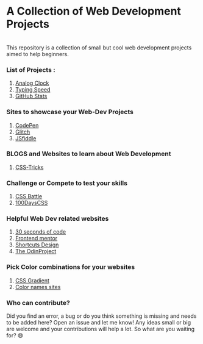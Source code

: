 # A Collection of Web Development Projects
<br>
This repository is a collection of small but cool web development projects aimed to help beginners. <br>

### List of Projects :
1. [Analog Clock](Analog%20Clock/) 
2. [Typing Speed](Typing%20Test/)
3. [GitHub Stats](GitHub%20Stats/)

### Sites to showcase your Web-Dev Projects<br>
1. [CodePen](https://codepen.io/your-work)
2. [Glitch](https://glitch.com/)
3. [JSfiddle](https://jsfiddle.net/)

### BLOGS and Websites to learn about Web Development
1. [CSS-Tricks](https://css-tricks.com/)


### Challenge or Compete to test your skills 
1. [CSS Battle](https://cssbattle.dev/)
2. [100DaysCSS](https://100dayscss.com/)

### Helpful Web Dev related websites
1. [30 seconds of code](https://www.30secondsofcode.org/)
2. [Frontend mentor](https://www.frontendmentor.io/)
3. [Shortcuts Design](https://shortcuts.design/)
4. [The OdinProject](https://www.theodinproject.com/)

### Pick Color combinations for your websites
1. [CSS Gradient](https://cssgradient.io/)
2. [Color names sites](https://htmlcolorcodes.com/color-names/)

### Who can contribute? 
Did you find an error, a bug or do you think something is missing and needs to be added here? Open an issue and let me know! Any ideas small or big are welcome and your contributions will help a lot. So what are you waiting for? :smile:



